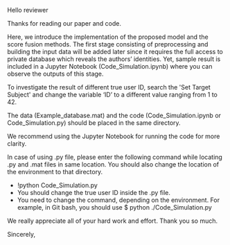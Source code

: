 Hello reviewer

Thanks for reading our paper and code.

Here, we introduce the implementation of the proposed model and the score fusion methods. The first stage consisting of preprocessing 
and building the input data will be added later since it requires the full access to private database which reveals the authors’ identities. 
Yet, sample result is included in a Jupyter Notebook (Code_Simulation.ipynb) where you can observe the outputs of this stage.

To investigate the result of different true user ID, search the 'Set Target Subject' and change the variable ‘ID’ to a different 
value ranging from 1 to 42. 

The data (Example_database.mat) and the code (Code_Simulation.ipynb or Code_Simulation.py) should be placed in the same directory.

We recommend using the Jupyter Notebook for running the code for more clarity.

In case of using .py file, please enter the following command while locating .py and .mat files in same location. You should also change the location of the environment to that directory.
   - !python Code_Simulation.py
   - You should change the true user ID inside the .py file.
   - You need to change the command, depending on the environment. For example, in Git bash, you should use $ python ./Code_Simulation.py


We really appreciate all of your hard work and effort. Thank you so much.


Sincerely,
